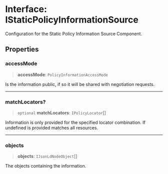 # Interface: IStaticPolicyInformationSource

Configuration for the Static Policy Information Source Component.

## Properties

### accessMode

> **accessMode**: `PolicyInformationAccessMode`

Is the information public, if so it will be shared with negotiation requests.

***

### matchLocators?

> `optional` **matchLocators**: `IPolicyLocator`[]

Information is only provided for the specified locator combination.
If undefined is provided matches all resources.

***

### objects

> **objects**: `IJsonLdNodeObject`[]

The objects containing the information.
